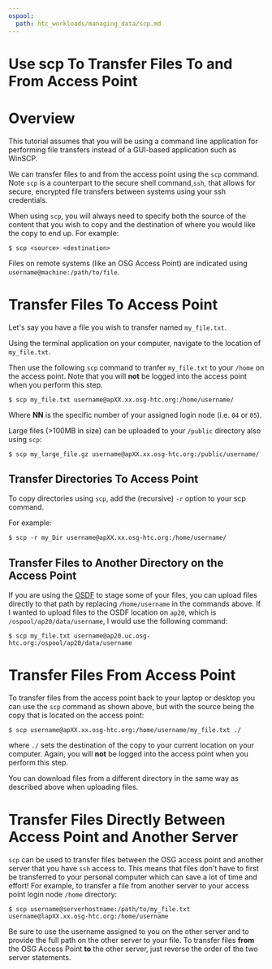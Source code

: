 ```yaml
---
ospool:
  path: htc_workloads/managing_data/scp.md
---
```


Use scp To Transfer Files To and From Access Point
==================================================


# Overview

This tutorial assumes that you will be using a command line application 
for performing file transfers instead of a GUI-based application such as WinSCP. 

We can transfer files to and from the access point using the 
`scp` command. Note `scp` is a counterpart to the secure shell 
command,`ssh`, that allows for secure, encrypted file transfers between 
systems using your ssh credentials.

When using `scp`, you will always need to specify both the source of the
content that you wish to copy and the destination of where you would like 
the copy to end up. For example:

    $ scp <source> <destination>

Files on remote systems (like an OSG Access Point) are indicated using
`username@machine:/path/to/file`.

# Transfer Files To Access Point

Let's say you have a file you wish to transfer named `my_file.txt`.

Using the terminal application on your computer, navigate to the location of `my_file.txt`.

Then use the following `scp` command to tranfer `my_file.txt` to your `/home` on the access point. Note
that you will **not** be logged into the access point when you perform this step.

    $ scp my_file.txt username@apXX.xx.osg-htc.org:/home/username/

Where **NN** is the specific number of your assigned login node (i.e. `04` or `05`).

Large files (>100MB in size) can be uploaded to your `/public` directory also using `scp`:

    $ scp my_large_file.gz username@apXX.xx.osg-htc.org:/public/username/

## Transfer Directories To Access Point

To copy directories using `scp`, add the (recursive) `-r` option to your scp command.

For example:

    $ scp -r my_Dir username@apXX.xx.osg-htc.org:/home/username/

## Transfer Files to Another Directory on the Access Point

If you are using the [OSDF]() to stage some of your files, you can upload files directly 
to that path by replacing `/home/username` in the commands above. If I wanted to 
upload files to the OSDF location on `ap20`, which is `/ospool/ap20/data/username`, 
I would use the following command: 

    $ scp my_file.txt username@ap20.uc.osg-htc.org:/ospool/ap20/data/username

# Transfer Files From Access Point

To transfer files from the access point back to your laptop or desktop you can use the `scp` 
command as shown above, 
but with the source being the copy that is located on the access point:

    $ scp username@apXX.xx.osg-htc.org:/home/username/my_file.txt ./

where `./` sets the destination of the copy to your current location on your computer. 
Again, you will **not** be logged into the access point when you perform this step.

You can download files from a different directory in the same way as described 
above when uploading files. 

# Transfer Files Directly Between Access Point and Another Server

`scp` can be used to transfer files between the OSG access point and another server that you have 
`ssh` access to. This means that files don't have to first be transferred to your 
personal computer which can save a lot of time and effort! For example, to transfer 
a file from another server to your access point login node `/home` directory:

    $ scp username@serverhostname:/path/to/my_file.txt username@lapXX.xx.osg-htc.org:/home/username

Be sure to use the username assigned to you on the other server and to provide the 
full path on the other server to your file. To transfer files **from** the OSG Access 
Point **to** the other server, just reverse the order of the two server statements. 

